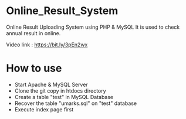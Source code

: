# Online_Result_System
Online Result Uploading System using PHP & MySQL
It is used to check annual result in online.

Video link : https://bit.ly/3pEn2wx

# How to use
<ul>
  <li> Start Apache & MySQL Server </li>
  <li> Clone the git copy in htdocs directory </li>
  <li> Create a table "test" in MySQL Database </li>
  <li> Recover the table "umarks.sql" on "test" database </li>
  <li> Execute index page first </li>
 </ul>
  
